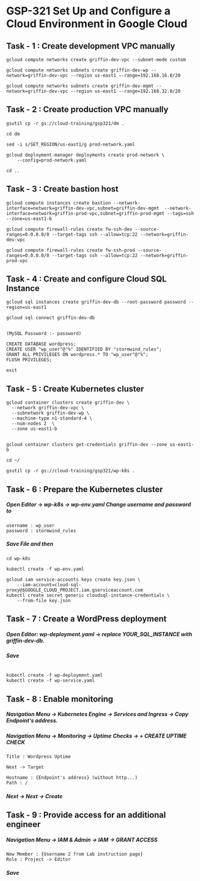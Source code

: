 # GSP-321 Set Up and Configure a Cloud Environment in Google Cloud

## Task - 1 : Create development VPC manually

```
gcloud compute networks create griffin-dev-vpc --subnet-mode custom

gcloud compute networks subnets create griffin-dev-wp --network=griffin-dev-vpc --region us-east1 --range=192.168.16.0/20

gcloud compute networks subnets create griffin-dev-mgmt --network=griffin-dev-vpc --region us-east1 --range=192.168.32.0/20

```



## Task - 2 : Create production VPC manually

```
gsutil cp -r gs://cloud-training/gsp321/dm .

cd dm

sed -i s/SET_REGION/us-east1/g prod-network.yaml

gcloud deployment-manager deployments create prod-network \
    --config=prod-network.yaml

cd ..

```


## Task - 3 : Create bastion host

```
gcloud compute instances create bastion --network-interface=network=griffin-dev-vpc,subnet=griffin-dev-mgmt  --network-interface=network=griffin-prod-vpc,subnet=griffin-prod-mgmt --tags=ssh --zone=us-east1-b

gcloud compute firewall-rules create fw-ssh-dev --source-ranges=0.0.0.0/0 --target-tags ssh --allow=tcp:22 --network=griffin-dev-vpc

gcloud compute firewall-rules create fw-ssh-prod --source-ranges=0.0.0.0/0 --target-tags ssh --allow=tcp:22 --network=griffin-prod-vpc

```


## Task - 4 : Create and configure Cloud SQL Instance

```
gcloud sql instances create griffin-dev-db --root-password password --region=us-east1

gcloud sql connect griffin-dev-db


(MySQL Password :- password)

CREATE DATABASE wordpress;
CREATE USER "wp_user"@"%" IDENTIFIED BY "stormwind_rules";
GRANT ALL PRIVILEGES ON wordpress.* TO "wp_user"@"%";
FLUSH PRIVILEGES;

exit
```


## Task - 5 : Create Kubernetes cluster

```
gcloud container clusters create griffin-dev \
  --network griffin-dev-vpc \
  --subnetwork griffin-dev-wp \
  --machine-type n1-standard-4 \
  --num-nodes 2  \
  --zone us-east1-b


gcloud container clusters get-credentials griffin-dev --zone us-east1-b

cd ~/

gsutil cp -r gs://cloud-training/gsp321/wp-k8s .
```




## Task - 6 : Prepare the Kubernetes cluster

##### Open Editor -> wp-k8s -> wp-env.yaml Change username and password to

```
username : wp_user
password : stormwind_rules
```

##### Save File and then

```
cd wp-k8s

kubectl create -f wp-env.yaml

gcloud iam service-accounts keys create key.json \
    --iam-account=cloud-sql-proxy@$GOOGLE_CLOUD_PROJECT.iam.gserviceaccount.com
kubectl create secret generic cloudsql-instance-credentials \
    --from-file key.json
```

## Task - 7 : Create a WordPress deployment

##### Open Editor: wp-deployment.yaml -> replace YOUR_SQL_INSTANCE with griffin-dev-db.
##### Save

```

kubectl create -f wp-deployment.yaml
kubectl create -f wp-service.yaml
```


## Task - 8 : Enable monitoring

##### Navigation Menu -> Kubernetes Engine -> Services and Ingress -> Copy Endpoint's address.
##### Navigation Menu -> Monitoring -> Uptime Checks -> + CREATE UPTIME CHECK

```
Title : Wordpress Uptime

Next -> Target

Hostname : {Endpoint's address} (without http...)
Path : /
```

##### Next -> Next -> Create



## Task - 9 : Provide access for an additional engineer

##### Navigation Menu -> IAM & Admin -> IAM -> GRANT ACCESS
```
New Member : {Username 2 from Lab instruction page}
Role : Project -> Editor
```

##### Save







